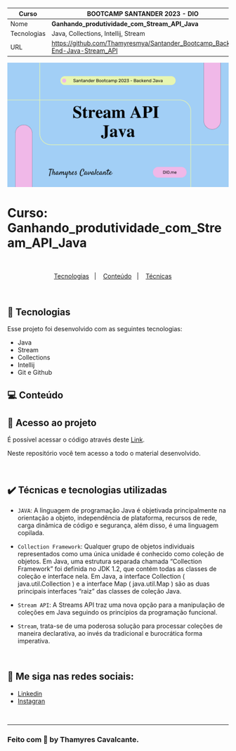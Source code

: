 
| Curso | BOOTCAMP SANTANDER 2023 - DIO  |
| -------------  |--------------------------------|
| Nome        | **Ganhando_produtividade_com_Stream_API_Java**  
| Tecnologias | Java, Collections, Intellij, Stream                 
| URL         | https://github.com/Thamyresmya/Santander_Bootcamp_Back-End-Java-Stream_API


![](geral/Capa.png)


# Curso: Ganhando_produtividade_com_Stream_API_Java


<br>

<p align="center">
  <a href="#-tecnologias">Tecnologias</a>&nbsp;&nbsp;&nbsp;|&nbsp;&nbsp;&nbsp;  
  <a href="#-conteudo">Conteúdo</a>&nbsp;&nbsp;&nbsp;|&nbsp;&nbsp;&nbsp;  
  <a href="#-tecnica">Técnicas</a>&nbsp;&nbsp;&nbsp;&nbsp;&nbsp;&nbsp;
</p>

<br>


## 🚀 Tecnologias

Esse projeto foi desenvolvido com as seguintes tecnologias:

- Java
- Stream
- Collections
- Intellij
- Git e Github


## 💻 Conteúdo


## 📁 Acesso ao projeto

É possível acessar o código através deste [Link](https://github.com/Thamyresmya/Santander_Bootcamp_Back-End-Java-Stream_API).

Neste repositório você tem acesso a todo o material desenvolvido.

<br>

## ✔️ Técnicas e tecnologias utilizadas

- `JAVA`:  A linguagem de programação Java é objetivada principalmente na orientação a objeto, independência de plataforma, recursos de rede, carga dinâmica de código e segurança, além disso, é uma linguagem copilada.

- `Collection Framework`: Qualquer grupo de objetos individuais representados como uma única unidade é conhecido como coleção de objetos. Em Java, uma estrutura separada chamada “Collection Framework” foi definida no JDK 1.2, que contém todas as classes de coleção e interface nela. Em Java, a interface Collection ( java.util.Collection ) e a interface Map ( java.util.Map ) são as duas principais interfaces “raiz” das classes de coleção Java.

- `Stream API`: A Streams API traz uma nova opção para a manipulação de coleções em Java seguindo os princípios da programação funcional.

- `Stream`, trata-se de uma poderosa solução para processar coleções de maneira declarativa, ao invés da tradicional e burocrática forma imperativa.


<br>


## 🔗 Me siga nas redes sociais:
- [Linkedin](https://www.linkedin.com/in/thamyrescavalcante/)
- [Instagran](https://www.instagram.com/thamyres__cavalcante/)

<br>

---

### Feito com 💜 by Thamyres Cavalcante.